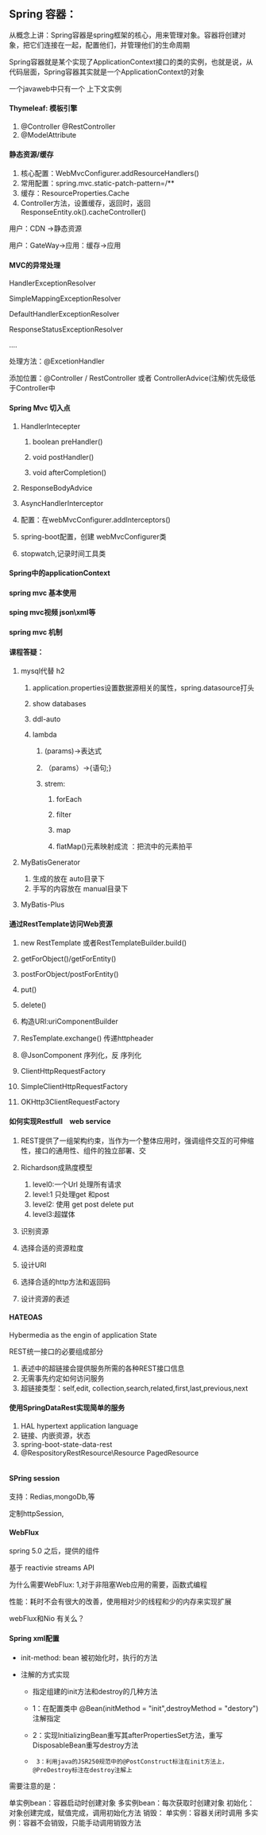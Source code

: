 ## Spring 容器：

从概念上讲：Spring容器是spring框架的核心，用来管理对象。容器将创建对象，把它们连接在一起，配置他们，并管理他们的生命周期

Spring容器就是某个实现了ApplicationContext接口的类的实例，也就是说，从代码层面，Spring容器其实就是一个ApplicationContext的对象

一个javaweb中只有一个 上下文实例



#### Thymeleaf: 模板引擎

1. @Controller @RestController
2. @ModelAttribute

#### 静态资源/缓存

1. 核心配置：WebMvcConfigurer.addResourceHandlers()
2. 常用配置：spring.mvc.static-patch-pattern=/**
3. 缓存：ResourceProperties.Cache
4. Controller方法，设置缓存，返回时，返回ResponseEntity.ok().cacheController()

用户：CDN  ->静态资源

用户：GateWay->应用：缓存->应用

#### MVC的异常处理

HandlerExceptionResolver

SimpleMappingExceptionResolver

DefaultHandlerExceptionResolver

ResponseStatusExceptionResolver

....

处理方法：@ExcetionHandler

添加位置：@Controller / RestController 或者 ControllerAdvice(注解)优先级低于Controller中

#### Spring Mvc 切入点

1. HandlerIntecepter

   1. boolean preHandler()

   2. void postHandler()

   3. void afterCompletion()
2. ResponseBodyAdvice
3. AsyncHandlerInterceptor
4. 配置：在webMvcConfigurer.addInterceptors()
5. spring-boot配置，创建 webMvcConfigurer类
6. stopwatch,记录时间工具类


#### Spring中的applicationContext

#### spring mvc 基本使用

#### sping  mvc视频 json\xml等 

#### spring mvc 机制

#### 课程答疑：

1. mysql代替 h2

   1. application.properties设置数据源相关的属性，spring.datasource打头

   2. show databases

   3. ddl-auto

   4. lambda

      1. (params)->表达式

      2. （params）->{语句;}

      3. strem:

         1. forEach

         2. filter

         3. map

         4. flatMap()元素映射成流  ：把流中的元素拍平

            

2. MyBatisGenerator

   1. 生成的放在 auto目录下
   2. 手写的内容放在 manual目录下

3. MyBatis-Plus

#### 通过RestTemplate访问Web资源

1. new RestTemplate 或者RestTemplateBuilder.build()

2. getForObject()/getForEntity()

3. postForObject/postForEntity()

4. put()

5. delete()

6. 构造URI:uriComponentBuilder

7. ResTemplate.exchange() 传递httpheader

8. @JsonComponent 序列化，反 序列化

9. ClientHttpRequestFactory

10. SimpleClientHttpRequestFactory

11. OKHttp3ClientRequestFactory

#### 如何实现Restfull　web service

1. REST提供了一组架构约束，当作为一个整体应用时，强调组件交互的可伸缩性，接口的通用性、组件的独立部署、交
2. Richardson成熟度模型

   1. level0:一个Url 处理所有请求
   2. level:1 只处理get 和post
   3. level2: 使用 get post delete put
   4. level3:超媒体
 3. 识别资源
 4. 选择合适的资源粒度
 5. 设计URI
 6. 选择合适的http方法和返回码
 7. 设计资源的表述


#### HATEOAS

Hybermedia as the engin of application State

REST统一接口的必要组成部分

1. 表述中的超链接会提供服务所需的各种REST接口信息
2. 无需事先约定如何访问服务
3. 超链接类型：self,edit, collection,search,related,first,last,previous,next

#### 使用SpringDataRest实现简单的服务

1. HAL hypertext application language
2. 链接、内嵌资源，状态
3. spring-boot-state-data-rest
4. @RespositoryRestResource\Resource<T> PagedResource<T>

```java

```

#### SPring session 

支持：Redias,mongoDb,等

定制httpSession,

#### WebFlux

spring 5.0 之后，提供的组件

基于 reactivie streams API

为什么需要WebFlux: 1,对于非阻塞Web应用的需要，函数式编程

性能：耗时不会有很大的改善，使用相对少的线程和少的内存来实现扩展

webFlux和Nio 有关么？



####  Spring xml配置

* init-method: bean 被初始化时，执行的方法

* 注解的方式实现
   * 指定组建的init方法和destroy的几种方法

   * 1：在配置类中 @Bean(initMethod = "init",destroyMethod = "destory")注解指定

   * 2：实现InitializingBean重写其afterPropertiesSet方法，重写DisposableBean重写destroy方法

   *      3：利用java的JSR250规范中的@PostConstruct标注在init方法上，@PreDestroy标注在destroy注解上
   

需要注意的是：

 单实例bean：容器启动时创建对象
 多实例bean：每次获取时创建对象
 初始化：
 对象创建完成，赋值完成，调用初始化方法
 销毁：
 单实例：容器关闭时调用
 多实例：容器不会销毁，只能手动调用销毁方法












